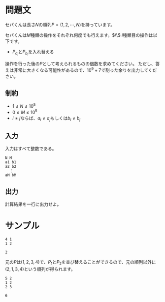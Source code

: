 問題文
=====
セパくんは長さ$N$の順列$P = (1, 2, \cdots , N)$を持っています。

セパくんは$M$種類の操作をそれぞれ何度でも行えます。$\\$
$i$種類目の操作は以下です。

- $P_{a_i}$と$P_{b_i}$を入れ替える

操作を行った後の$P$として考えられるものの個数を求めてください。
ただし、答えは非常に大きくなる可能性があるので、$10 ^ 9 + 7$で割った余りを出力してください。

制約
-----
- $1 \leq N \leq 10 ^ 5$
- $0 \leq M \leq 10 ^ 5$
- $i \neq j$ならば、$a_i \neq a_j$もしくは$b_i \neq b_j$

入力
-----
入力はすべて整数である。
```
N M
a1 b1
a2 b2
  ⋮
aM bM

```

出力
-----
計算結果を一行に出力せよ。


サンプル
=====
```入力1
4 1
1 2

```

```出力1
2

```
元の$P$は$(1, 2, 3, 4)$で、$P_1$と$P_2$を並び替えることができるので、元の順列以外に$(2, 1, 3, 4)$という順列が得られます。

```入力2
5 2
1 2
2 3

```

```出力2
6

```